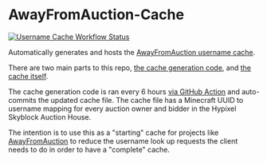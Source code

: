 # AwayFromAuction-Cache

[![Username Cache Workflow Status](https://github.com/MoSadie/AwayFromAuction-Cache/workflows/Generate%20and%20Commit%20Cache/badge.svg)](https://github.com/MoSadie/AwayFromAuction-Cache/actions)

Automatically generates and hosts the [AwayFromAuction username cache](docs/usernames.json).

There are two main parts to this repo, [the cache generation code](src/main/java/io/github/mosadie/awayfromauctioncache/Main.java), and [the cache itself](docs/usernames.json).

The cache generation code is ran every 6 hours [via GitHub Action](.github/workflows/generateCache.yml) and auto-commits the updated cache file.
The cache file has a Minecraft UUID to username mapping for every auction owner and bidder in the Hypixel Skyblock Auction House.

The intention is to use this as a "starting" cache for projects like [AwayFromAuction](https://github.com/MoSadie/AwayFromAuction) to reduce the username look up requests the client needs to do in order to have a "complete" cache.
